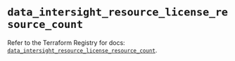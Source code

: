# `data_intersight_resource_license_resource_count`

Refer to the Terraform Registry for docs: [`data_intersight_resource_license_resource_count`](https://registry.terraform.io/providers/ciscodevnet/intersight/1.0.71/docs/data-sources/resource_license_resource_count).
